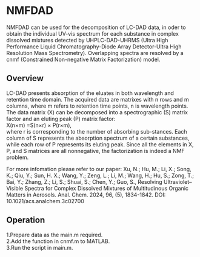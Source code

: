 # NMFDAD
NMFDAD can be used for the decomposition of LC-DAD data, in oder to obtain the individual UV-vis spectrum for each substance in complex dissolved mixtures detected by UHPLC-DAD-UHRMS (Ultra High Performance Liquid Chromatography-Diode Array Detector-Ultra High Resolution Mass Spectrometry). Overlapping spectra are resolved by a cnmf (Constrained Non-negative Matrix Factorization) model. 

## Overview
LC-DAD presents absorption of the eluates in both wavelength and retention time domain. The acquired data are matrixes with n rows and m columns, where m refers to retention time points, n is wavelength points. The data matrix (X) can be decomposed into a spectrographic (S) matrix factor and an eluting peak (P) matrix factor:  
X(n×m) =S(n×r) × P(r×m),  
where r is corresponding to the number of absorbing sub-stances. Each column of S represents the absorption spectrum of a certain substances, while each row of P represents its eluting peak. Since all the elements in X, P, and S matrices are all nonnegative, the factorization is indeed a NMF problem.  

For more infomation please refer to our paper:
Xu, N.; Hu, M.; Li, X.; Song, K.; Qiu, Y.; Sun, H. X.; Wang, Y.; Zeng, L.; Li, M.; Wang, H.; Hu, S.; Zong, T.; Bai, Y.; Zhang, Z.; Li, S.; Shuai, S.; Chen, Y.; Guo, S., Resolving Ultraviolet–Visible Spectra for Complex Dissolved Mixtures of Multitudinous Organic Matters in Aerosols. Anal. Chem. 2024, 96, (5), 1834-1842.
DOI: 10.1021/acs.analchem.3c02700

## Operation
1.Prepare data as the main.m required.  
2.Add the function in cnmf.m to MATLAB.  
3.Run the script in main.m.  
